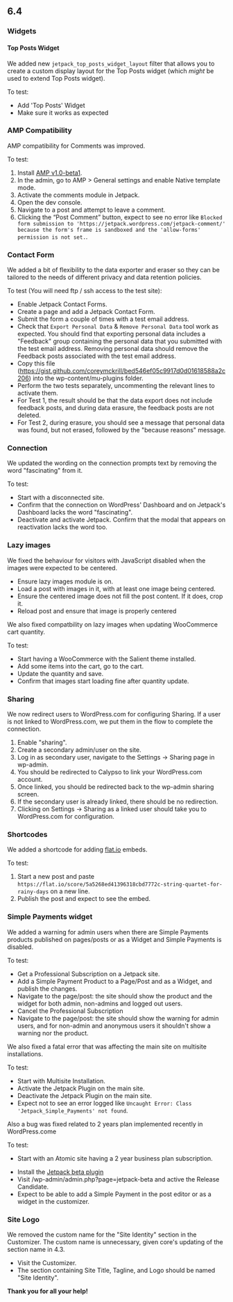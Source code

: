 ## 6.4

### Widgets

#### Top Posts Widget

We added new `jetpack_top_posts_widget_layout` filter that allows you to create a custom display layout for the Top Posts widget (which _might_ be used to extend Top Posts widget).

To test:

- Add 'Top Posts' Widget
- Make sure it works as expected

### AMP Compatibility

AMP compatibility for Comments was improved.

To test:

1. Install [AMP v1.0-beta1](https://github.com/Automattic/amp-wp/releases/tag/1.0-beta1).
2. In the admin, go to AMP > General settings and enable Native template mode.
3. Activate the comments module in Jetpack.
4. Open the dev console.
5. Navigate to a post and attempt to leave a comment.
6. Clicking the “Post Comment” button, expect to see no error like `Blocked form submission to 'https://jetpack.wordpress.com/jetpack-comment/' because the form's frame is sandboxed and the 'allow-forms' permission is not set.`.


### Contact Form

We added a bit of flexibility to the data exporter and eraser so they can be tailored to the needs of different privacy and data retention policies.

To test (You will need ftp / ssh access to the test site):

- Enable Jetpack Contact Forms.
- Create a page and add a Jetpack Contact Form.
- Submit the form a couple of times with a test email address.
- Check that `Export Personal Data` & `Remove Personal Data` tool work as expected. You should find that exporting personal data includes a "Feedback" group containing the personal data that you submitted with the test email address. Removing personal data should remove the Feedback posts associated with the test email address.
- Copy this file (https://gist.github.com/coreymckrill/bed546ef05c9917d0d01618588a2c206) into the wp-content/mu-plugins folder.
- Perform the two tests separately, uncommenting the relevant lines to activate them.
- For Test 1, the result should be that the data export does not include feedback posts, and during data erasure, the feedback posts are not deleted.
- For Test 2, during erasure, you should see a message that personal data was found, but not erased, followed by the "because reasons" message.

### Connection

We updated the wording on the connection prompts text by removing the word "fascinating" from it.

To test:

* Start with a disconnected site.
* Confirm that the connection on WordPress' Dashboard and on Jetpack's Dashboard lacks the word "fascinating".
* Deactivate and activate Jetpack. Confirm that the modal that appears on reactivation lacks the word too.

### Lazy images

We fixed the behaviour for visitors with JavaScript disabled when the images were expected to be centered.

- Ensure lazy images module is on.
- Load a post with images in it, with at least one image being centered.
- Ensure the centered image does not fill the post content. If it does, crop it.
- Reload post and ensure that image is properly centered

We also fixed compatbility on lazy images when updating WooCommerce cart quantity.

To test:

* Start having a WooCommerce with the Salient theme installed.
* Add some items into the cart, go to the cart.
* Update the quantity and save.
* Confirm that images start loading fine after quantity update.

### Sharing

We now redirect users to WordPress.com for configuring Sharing. If a user is not linked to WordPress.com, we put them in the flow to complete the connection.

1. Enable "sharing".
2. Create a secondary admin/user on the site.
3. Log in as secondary user, navigate to the Settings -> Sharing page in wp-admin.
4. You should be redirected to Calypso to link your WordPress.com account.
5. Once linked, you should be redirected back to the wp-admin sharing screen.
6. If the secondary user is already linked, there should be no redirection.
7. Clicking on Settings -> Sharing as a linked user should take you to WordPress.com for configuration.

### Shortcodes

We added a shortcode for adding [flat.io](https://flat.io) embeds.

To test:

1. Start a new post and paste `https://flat.io/score/5a5268ed41396318cbd7772c-string-quartet-for-rainy-days` on a new line.
2. Publish the post and expect to see the embed.

### Simple Payments widget

We added a warning for admin users when there are Simple Payments products published on pages/posts or as a Widget and Simple Payments is disabled.

To test:

* Get a Professional Subscription on a Jetpack site.
* Add a Simple Payment Product to a Page/Post and as a Widget, and publish the changes.
* Navigate to the page/post: the site should show the product and the widget for both admin, non-admins and logged out users.
* Cancel the Professional Subscription
* Navigate to the page/post: the site should show the warning for admin users, and for non-admin and anonymous users it shouldn't show a warning nor the product.

We also fixed a fatal error that was affecting the main site on multisite installations.

To test:

* Start with Multisite Installation.
* Activate the Jetpack Plugin on the main site.
* Deactivate the Jetpack Plugin on the main site.
* Expect not to see an error logged like `Uncaught Error: Class 'Jetpack_Simple_Payments' not found`.

Also a bug was fixed related to 2 years plan implemented recently in WordPress.come

To test:

* Start with an Atomic site having a 2 year business plan subscription.
- Install the [Jetpack beta plugin](https://jetpack.com/download-jetpack-beta/)
- Visit /wp-admin/admin.php?page=jetpack-beta and active the Release Candidate.
- Expect to be able to add a Simple Payment in the post editor or as a widget in the customizer.

### Site Logo

We removed the custom name for the "Site Identity" section in the Customizer. The custom name is unnecessary, given core's updating of the section name in 4.3.

* Visit the Customizer.
* The section containing Site Title, Tagline, and Logo should be named "Site Identity".

**Thank you for all your help!**
